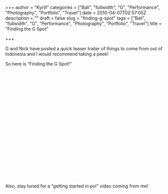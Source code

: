 +++
author = "Kyrill"
categories = ["Bali", "fullwidth", "G", "Performance", "Photography", "Portfolio", "Travel"]
date = 2010-04-07T02:57:05Z
description = ""
draft = false
slug = "finding-g-spot"
tags = ["Bali", "fullwidth", "G", "Performance", "Photography", "Portfolio", "Travel"]
title = "Finding the G Spot"

+++


G and Nick have posted a quick teaser trailer of things to come from out of Indonesia and I would recommend taking a peek!

So here is “Finding the G Spot!”

<object classid="clsid:d27cdb6e-ae6d-11cf-96b8-444553540000" codebase="https://download.macromedia.com/pub/shockwave/cabs/flash/swflash.cab#version=6,0,40,0" height="340" width="560"><param name="allowFullScreen" value="true"></param><param name="allowscriptaccess" value="always"></param><param name="src" value="https://www.youtube.com/v/t9-Mi3XAJD4&hl=en_GB&fs=1&"></param><param name="allowfullscreen" value="true"></param><embed allowfullscreen="true" allowscriptaccess="always" height="340" src="https://www.youtube.com/v/t9-Mi3XAJD4&hl=en_GB&fs=1&" type="application/x-shockwave-flash" width="560"></embed></object>

Also, stay tuned for a “getting started in poi” video coming from me!


